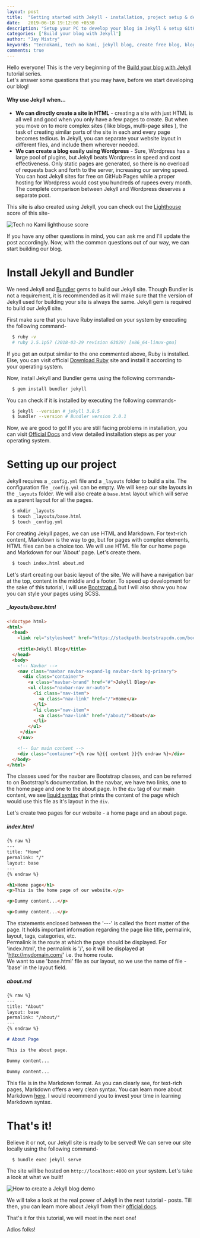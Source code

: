 ```yaml
---
layout: post
title:  "Getting started with Jekyll - installation, project setup & deployment"
date:   2019-06-18 19:12:00 +0530
description: "Setup your PC to develop your blog in Jekyll & setup GitHub Pages to host it for free!"
categories: ['Build your blog with Jekyll']
author: "Jay Mistry"
keywords: "tecnokami, tech no kami, jekyll blog, create free blog, blog free hosting, create jekyll blog, jekyll"
comments: true
---
```


Hello everyone! This is the very beginning of the [Build your blog with Jekyll](http://localhost:4000/categories/#Build%20your%20blog%20with%20Jekyll) tutorial series.  
Let's answer some questions that you may have, before we start developing our blog!

#### Why use Jekyll when...
 * **We can directly create a site in HTML** - creating a site with just HTML is all well and good when you only have a few pages to create. But when you move on to more complex sites ( like blogs, multi-page sites ), the task of creating similar parts of the site in each and every page becomes tedious. In Jekyll, you can separate your website layout in different files, and include them wherever needed.
 * **We can create a blog easily using Wordpress** - Sure, Wordpress has a large pool of plugins, but Jekyll beats Wordpress in speed and cost effectiveness. Only static pages are generated, so there is no overload of requests back and forth to the server, increasing our serving speed. You can host Jekyll sites for free on GitHub Pages while a proper hosting for Wordpress would cost you hundreds of rupees every month. The complete comparison between Jekyll and Wordpress deserves a separate post.

 This site is also created using Jekyll, you can check out the [Lighthouse](https://developers.google.com/web/tools/lighthouse/) score of this site-

<img class='post-image' src="/assets/images/jekyll/1/lighthouse-score.png" alt="Tech no Kami lighthouse score" />

If you have any other questions in mind, you can ask me and I'll update the post accordingly. Now, with the common questions out of our way, we can start building our blog.

# Install Jekyll and Bundler
We need Jekyll and [Bundler](https://jekyllrb.com/docs/ruby-101/#bundler) gems to build our Jekyll site. Though Bundler is not a requirement, it is recommended as it will make sure that the version of Jekyll used for building your site is always the same. Jekyll gem is required to build our Jekyll site.

First make sure that you have Ruby installed on your system by executing the following command-
```sh
  $ ruby -v
  # ruby 2.5.1p57 (2018-03-29 revision 63029) [x86_64-linux-gnu]
```
If you get an output similar to the one commented above, Ruby is installed. Else, you can visit official [Download Ruby](https://www.ruby-lang.org/en/downloads/) site and install it according to your operating system.

Now, install Jekyll and Bundler gems using the following commands-
```sh
  $ gem install bundler jekyll
```
You can check if it is installed by executing the following commands-
```sh
  $ jekyll --version # jekyll 3.8.5
  $ bundler --version # Bundler version 2.0.1
```
Now, we are good to go! If you are still facing problems in installation, you can visit [Official Docs](https://jekyllrb.com/docs/installation/) and view detailed installation steps as per your operating system.

# Setting up our project
Jekyll requires a `_config.yml` file and a `_layouts` folder to build a site. The configuration file `_config.yml` can be empty. We will keep our site layouts in the `_layouts` folder. We will also create a `base.html` layout which will serve as a parent layout for all the pages.

```sh
  $ mkdir _layouts
  $ touch _layouts/base.html
  $ touch _config.yml
```

For creating Jekyll pages, we can use HTML and Markdown. For text-rich content, Markdown is the way to go, but for pages with complex elements, HTML files can be a choice too. We will use HTML file for our home page and Markdown for our 'About' page. Let's create them.

```sh
  $ touch index.html about.md
```

Let's start creating our basic layout of the site. We will have a navigation bar at the top, content in the middle and a footer. To speed up development for the sake of this tutorial, I will use [Bootstrap 4](https://getbootstrap.com/) but I will also show you how you can style your pages using SCSS.

##### _layouts/base.html
```html
<!doctype html>
<html>
  <head>
    <link rel="stylesheet" href="https://stackpath.bootstrapcdn.com/bootstrap/4.3.1/css/bootstrap.min.css" integrity="sha384-ggOyR0iXCbMQv3Xipma34MD+dH/1fQ784/j6cY/iJTQUOhcWr7x9JvoRxT2MZw1T" crossorigin="anonymous">
    
    <title>Jekyll Blog</title>
  </head>
  <body>
    <!-- Navbar -->
    <nav class="navbar navbar-expand-lg navbar-dark bg-primary">
      <div class="container">
        <a class="navbar-brand" href="#">Jekyll Blog</a>
        <ul class="navbar-nav mr-auto">
          <li class="nav-item">
            <a class="nav-link" href="/">Home</a>
          </li>
          <li class="nav-item">
            <a class="nav-link" href="/about/">About</a>
          </li>
        </ul>
     </div>
    </nav>

    <!-- Our main content -->
    <div class="container">{% raw %}{{ content }}{% endraw %}</div>
  </body>
</html>
```
The classes used for the navbar are Bootstrap classes, and can be referred to on Bootstrap's documentation. In the navbar, we have two links, one to the home page and one to the about page. In the `div` tag of our main content, we see [liquid syntax](https://jekyllrb.com/docs/liquid/) that prints the content of the page which would use this file as it's layout in the `div`.

Let's create two pages for our website - a home page and an about page.

##### index.html
```html
{% raw %}
---
title: "Home"
permalink: "/"
layout: base
---
{% endraw %}

<h1>Home page</h1>
<p>This is the home page of our website.</p>

<p>Dummy content...</p>

<p>Dummy content...</p>
```
The statements enclosed between the '\-\-\-' is called the front matter of the page. It holds important information regarding the page like title, permalink, layout, tags, categories, etc.  
Permalink is the route at which the page should be displayed. For 'index.html', the permalink is '/', so it will be displayed at 'http://mydomain.com/' i.e. the home route.   
We want to use 'base.html' file as our layout, so we use the name of file - 'base' in the layout field.

##### about.md
```md
{% raw %}
---
title: "About"
layout: base
permalink: "/about/"
---
{% endraw %}

# About Page

This is the about page.  

Dummy content...

Dummy content...  
```
This file is in the Markdown format. As you can clearly see, for text-rich pages, Markdown offers a very clean syntax. You can learn more about Markdown [here](https://www.markdownguide.org/). I would recommend you to invest your time in learning Markdown syntax.

# That's it!

Believe it or not, our Jekyll site is ready to be served! We can serve our site locally using the following command-
```sh
  $ bundle exec jekyll serve
```
The site will be hosted on `http://localhost:4000` on your system. Let's take a look at what we built!

<img class='post-image' src="/assets/images/jekyll/1/site-demo.gif" alt="How to create a Jekyll blog demo" />

We will take a look at the real power of Jekyll in the next tutorial - posts. Till then, you can learn more about Jekyll from their [official docs](https://jekyllrb.com/).

That's it for this tutorial, we will meet in the next one!

Adios folks!
